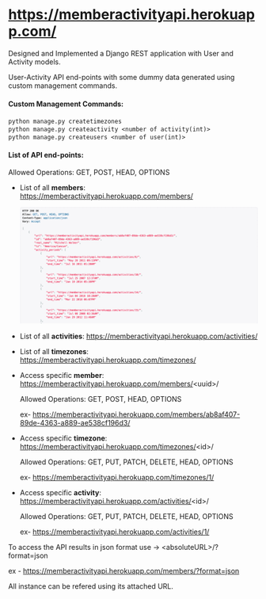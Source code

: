# https://memberactivityapi.herokuapp.com/

Designed and Implemented a Django REST application with User and Activity models.

User-Activity API end-points with some dummy data generated using custom management commands.

#### Custom Management Commands:
 ```
 python manage.py createtimezones
 python manage.py createactivity <number of activity(int)>
 python manage.py createusers <number of user(int)>
 ```
 
#### List of API end-points:

  Allowed Operations: GET, POST, HEAD, OPTIONS
- List of all **members**: https://memberactivityapi.herokuapp.com/members/
  
  ![Snap of members list.](membersnap.png)
  
- List of all **activities**: https://memberactivityapi.herokuapp.com/activities/
- List of all **timezones**: https://memberactivityapi.herokuapp.com/timezones/

- Access specific **member**: https://memberactivityapi.herokuapp.com/members/<uuid\>/
  
  Allowed Operations: GET, POST, HEAD, OPTIONS
  
  ex- https://memberactivityapi.herokuapp.com/members/ab8af407-89de-4363-a889-ae538cf196d3/
- Access specific **timezone**: https://memberactivityapi.herokuapp.com/timezones/<id\>/
  
  Allowed Operations: GET, PUT, PATCH, DELETE, HEAD, OPTIONS
  
  ex- https://memberactivityapi.herokuapp.com/timezones/1/
- Access specific **activity**: https://memberactivityapi.herokuapp.com/activities/<id\>/
  
  Allowed Operations: GET, PUT, PATCH, DELETE, HEAD, OPTIONS
  
  ex- https://memberactivityapi.herokuapp.com/activities/1/

To access the API results in json format use -> <absoluteURL\>/?format=json

ex - https://memberactivityapi.herokuapp.com/members/?format=json
  
All instance can be refered using its attached URL. 
  
